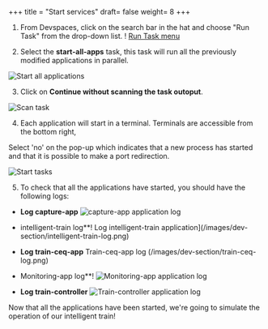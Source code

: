 +++
title = "Start services"
draft= false
weight= 8
+++


1. From Devspaces, click on the search bar in the hat and choose "Run Task" from the drop-down list.
! [Run Task menu](/images/dev-section/select-run-task.png)

2. Select the **start-all-apps** task, this task will run all the previously modified applications in parallel. 

![ Start all applications](/images/dev-section/start-all-aps-task.png)

3. Click on **Continue without scanning the task outoput**.

![ Scan task](/images/dev-section/scan-task-output.png)

4. Each application will start in a terminal. Terminals are accessible from the bottom right, 

Select 'no' on the pop-up which indicates that a new process has started and that it is possible to make a port redirection.

 ![Start tasks](/images/dev-section/all-tasks-started.png)

5. To check that all the applications have started, you should have the following logs:
- **Log capture-app**
![capture-app application log](/images/dev-section/start-capture-log.png)

-  intelligent-train log**!
Log intelligent-train application](/images/dev-section/intelligent-train-log.png)

- **Log train-ceq-app**
Train-ceq-app log (/images/dev-section/train-ceq-log.png)

-  Monitoring-app log**! 
![Monitoring-app application log](/images/dev-section/train-monitoring-log.png)

- **Log train-controller** 
![Train-controller application log](/images/dev-section/train-controller-log.png)


Now that all the applications have been started, we're going to simulate the operation of our intelligent train!  
